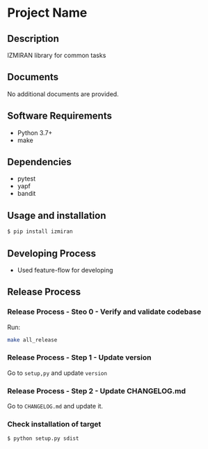 # Project Name

## Description

IZMIRAN library for common tasks

## Documents

No additional documents are provided.

## Software Requirements

* Python 3.7+
* make

## Dependencies

* pytest
* yapf
* bandit

## Usage and installation

```bash
$ pip install izmiran
```

## Developing Process

* Used feature-flow for developing

## Release Process

### Release Process - Steo 0 - Verify and validate codebase

Run:

```bash
make all_release
```

### Release Process - Step 1 - Update version

Go to `setup,py` and update `version`

### Release Process - Step 2 - Update CHANGELOG.md

Go to `CHANGELOG.md` and update it.

### Check installation of target

```bash
$ python setup.py sdist
